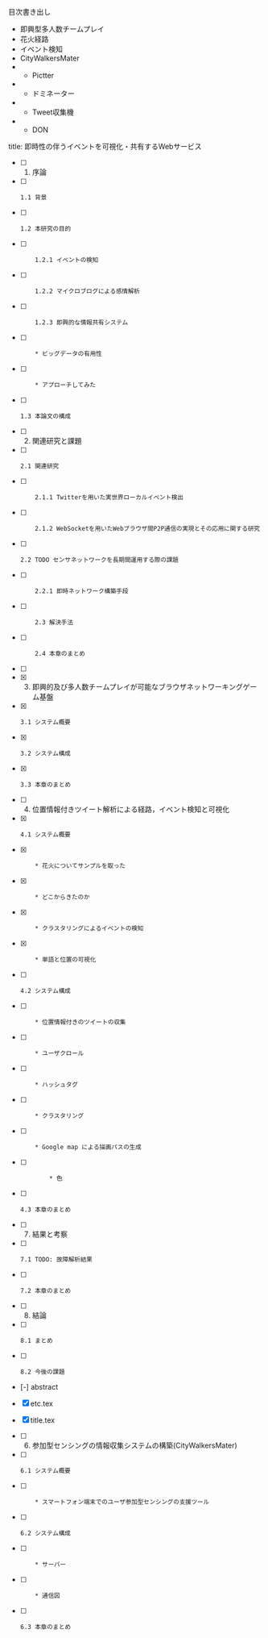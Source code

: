 目次書き出し

* 即興型多人数チームプレイ
* 花火経路
* イベント検知
* CityWalkersMater
* - Pictter
* - ドミネーター
* - Tweet収集機
* - DON

title: 即時性の伴うイベントを可視化・共有するWebサービス
- [ ] 1. 序論
- [ ]     1.1 背景
- [ ]     1.2 本研究の目的
- [ ]         1.2.1 イベントの検知
- [ ]         1.2.2 マイクロブログによる感情解析
- [ ]         1.2.3 即興的な情報共有システム
- [ ]         * ビッグデータの有用性
- [ ]         * アプローチしてみた
- [ ]     1.3 本論文の構成
- [ ] 2. 関連研究と課題
- [ ]     2.1 関連研究
- [ ]         2.1.1 Twitterを用いた実世界ローカルイベント検出
- [ ]         2.1.2 WebSocketを用いたWebブラウザ間P2P通信の実現とその応用に関する研究
- [ ]     2.2 TODO センサネットワークを長期間運用する際の課題
- [ ]         2.2.1 即時ネットワーク構築手段
- [ ]         2.3 解決手法
- [ ]         2.4 本章のまとめ
- [ ] 
- [x] 3. 即興的及び多人数チームプレイが可能なブラウザネットワーキングゲーム基盤
- [x]     3.1 システム概要
- [x]     3.2 システム構成
- [x]     3.3 本章のまとめ
- [ ] 4. 位置情報付きツイート解析による経路，イベント検知と可視化
- [x]     4.1 システム概要
- [x]         * 花火についてサンプルを取った
- [x]         * どこからきたのか
- [x]         * クラスタリングによるイベントの検知
- [x]         * 単語と位置の可視化
- [ ]     4.2 システム構成
- [ ]         * 位置情報付きのツイートの収集
- [ ]         * ユーザクロール
- [ ]         * ハッシュタグ
- [ ]         * クラスタリング
- [ ]         * Google map による描画パスの生成
- [ ]             * 色
- [ ]     4.3 本章のまとめ
- [ ] 7. 結果と考察
- [ ]     7.1 TODO: 故障解析結果
- [ ]     7.2 本章のまとめ
- [ ] 8. 結論
- [ ]     8.1 まとめ
- [ ]     8.2 今後の課題
- [-] abstract
- [x] etc.tex
- [x] title.tex



- [ ] 6. 参加型センシングの情報収集システムの構築(CityWalkersMater)
- [ ]     6.1 システム概要
- [ ]         * スマートフォン端末でのユーザ参加型センシングの支援ツール
- [ ]     6.2 システム構成
- [ ]         * サーバー
- [ ]         * 通信図
- [ ]     6.3 本章のまとめ

